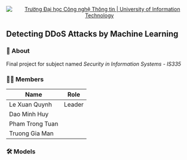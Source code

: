 <!-- Banner -->
<p align="center">
  <a href="https://www.uit.edu.vn/" title="Trường Đại học Công nghệ Thông tin" style="border: none;">
    <img src="https://i.imgur.com/WmMnSRt.png" alt="Trường Đại học Công nghệ Thông tin | University of Information Technology">
  </a>
</p>

## Detecting DDoS Attacks by Machine Learning

### 🔰 About
Final project for subject named <i>Security in Information Systems - IS335</i>

### 👨‍💻 Members
| Name | Role |
|-----|------|
| Le Xuan Quynh | Leader|
| Dao Minh Huy | |
| Pham Trong Tuan | |
| Truong Gia Man | |

### 🛠️ Models

